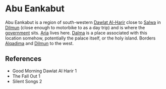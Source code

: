 # Abu Eankabut
Abu Eankabut is a region of south-western [Dawlat Al-Harir](Location/Dawlat%20Al-Harir.md) close to [Salwa](Location/Salwa.md) in [Dilmun](Location/Region/Dilmun.md) (close enough to motorbike to as a day trip) and is where the [government](Person/Group/Council.md) sits. [Aria](Person/Aria.md) lives here.
[Dalma](Dalma) is a place associated with this location somehow, potentially the palace itself, or the holy island.
Borders [Alqadima](Location/Region/Alqadima.md) and [Dilmun](Location/Region/Dilmun.md) to the west.
## References
- Good Morning Dawlat Al Harir 1
- The Fall Out 1
- Silent Songs 2
